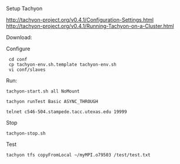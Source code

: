  
 
 Setup Tachyon
 
 <http://tachyon-project.org/v0.4.1/Configuration-Settings.html>
 <http://tachyon-project.org/v0.4.1/Running-Tachyon-on-a-Cluster.html>
 
 
 Download:
 
 
 Configure
 
 	 cd conf
 	 cp tachyon-env.sh.template tachyon-env.sh
 	 vi conf/slaves
 
 Run:
 
 	tachyon-start.sh all NoMount
 
 	tachyon runTest Basic ASYNC_THROUGH
 
 	telnet c546-504.stampede.tacc.utexas.edu 19999
 
 
 Stop
 
 	tachyon-stop.sh 
 
 
 Test
 
 	tachyon tfs copyFromLocal ~/myMPI.o79503 /test/test.txt